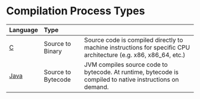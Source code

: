 # Compilation Process Types

| **Language** | **Type** |  |
| :--- | :--- | :--- |
| [C](/compilerslinkers/c-lang.md) | Source to Binary | Source code is compiled directly to machine instructions for specific CPU architecture \(e.g. x86, x86\_64, etc.\) |
| [Java](/compilerslinkers/java.md) | Source to Bytecode | JVM compiles source code to bytecode. At runtime, bytecode is compiled to native instructions on demand. |



